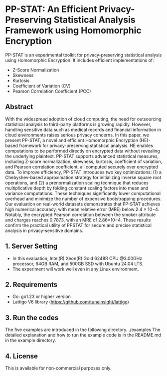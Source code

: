 # PP-STAT: An Efficient Privacy-Preserving Statistical Analysis Framework using Homomorphic Encryption

PP-STAT is an experimental toolkit for privacy-preserving statistical analysis using Homomorphic Encryption. It includes efficient implementations of:

- Z-Score Normalization
- Skewness
- Kurtosis
- Coefficient of Variation (CV)
- Pearson Correlation Coefficient (PCC)



## Abstract
With the widespread adoption of cloud computing, the need for outsourcing statistical analysis to third-party platforms is growing rapidly. However, handling sensitive data such as medical records and financial information in cloud environments raises serious privacy concerns. In this paper, we present PP-STAT, a novel and efficient Homomorphic Encryption (HE)-based framework for privacy-preserving statistical analysis. HE enables computations to be performed directly on encrypted data without revealing the underlying plaintext. PP-STAT supports advanced statistical measures, including Z-score normalization, skewness, kurtosis, coefficient of variation, and Pearson correlation coefficient, all computed securely over encrypted data. To improve efficiency, PP-STAT introduces
two key optimizations: (1) a Chebyshev-based approximation strategy for initializing inverse square root operations, and (2) a prenormalization scaling technique that reduces multiplicative depth by folding constant scaling factors into mean and variance computations. These techniques significantly lower computational overhead and minimize the number of expensive bootstrapping procedures. Our evaluation on real-world datasets demonstrates that PP-STAT
achieves high numerical accuracy, with mean relative error (MRE)
below 2.4 × 10−4. Notably, the encrypted Pearson correlation between the smoker attribute and charges reaches 0.7873, with an MRE of 2.86×10−4. These results confirm the practical utility of PPSTAT for secure and precise statistical analysis in privacy-sensitive domains.

## 1. Server Setting
- In this evaluation, Intel(R) Xeon(R) Gold 6248R CPU @3.00GHz processor, 64GB RAM, and 500GB SSD with Ubuntu 24.04 LTS.
- The experiment will work well even in any Linux environment.

## 2. Requirements
- Go: go1.23 or higher version
- Lattigo V6 library (https://github.com/tuneinsight/lattigo)

## 3. Run the codes
The five examples are introduced in the following directory.
./examples
The detailed explanation and how to run the example code is in the README.md in the example directory.

## 4. License
This is available for non-commercial purposes only.

